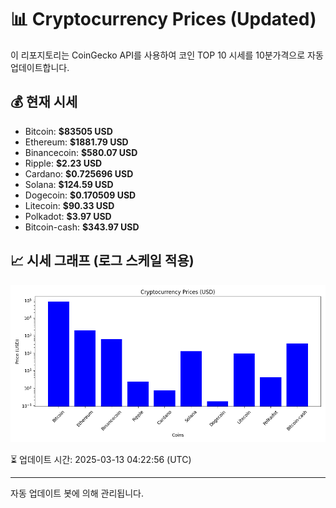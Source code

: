 
# 📊 Cryptocurrency Prices (Updated)

이 리포지토리는 CoinGecko API를 사용하여 코인 TOP 10 시세를 10분가격으로 자동 업데이트합니다.

## 💰 현재 시세
- Bitcoin: **$83505 USD**
- Ethereum: **$1881.79 USD**
- Binancecoin: **$580.07 USD**
- Ripple: **$2.23 USD**
- Cardano: **$0.725696 USD**
- Solana: **$124.59 USD**
- Dogecoin: **$0.170509 USD**
- Litecoin: **$90.33 USD**
- Polkadot: **$3.97 USD**
- Bitcoin-cash: **$343.97 USD**

## 📈 시세 그래프 (로그 스케일 적용)
![Crypto Prices](crypto_prices.png)

⏳ 업데이트 시간: 2025-03-13 04:22:56 (UTC)

---
자동 업데이트 봇에 의해 관리됩니다.
